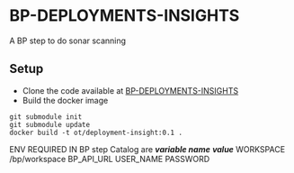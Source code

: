 # BP-DEPLOYMENTS-INSIGHTS
A BP step to do sonar scanning

## Setup
* Clone the code available at [BP-DEPLOYMENTS-INSIGHTS](https://github.com/OT-BUILDPIPER-MARKETPLACE/BP-DEPLOYMENTS-INSIGHTS)
* Build the docker image
```
git submodule init
git submodule update
docker build -t ot/deployment-insight:0.1 .
```

ENV REQUIRED IN BP step Catalog are
***variable name***  ***value***
WORKSPACE       /bp/workspace
BP_API_URL     <your-insight-api-url>
USER_NAME      <user name>
PASSWORD       <password>
